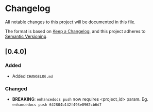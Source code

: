 # Changelog

All notable changes to this project will be documented in this file.

The format is based on [Keep a Changelog](https://keepachangelog.com/en/1.0.0/),
and this project adheres to [Semantic Versioning](https://semver.org/spec/v2.0.0.html).

## [0.4.0]

### Added
- Added `CHANGELOG.md`

### Changed

- **BREAKING**: `enhancedocs push` now requires <project_id> param. Eg. `enhancedocs push 642804b142f493e8962cb6d7`
